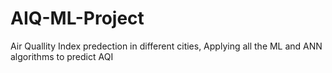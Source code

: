 # AIQ-ML-Project
Air Quallity Index predection in different cities, Applying all the ML and ANN algorithms to predict AQI

